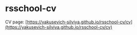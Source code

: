# rsschool-cv

CV page: [https://yakusevich-silviya.github.io/rsschool-cv/cv](https://yakusevich-silviya.github.io/rsschool-cv/cv)
